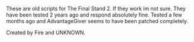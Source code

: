 These are old scripts for The Final Stand 2. If they work im not sure. They have been tested 2 years ago and respond absolutely fine.
Tested a few months ago and AdvantageGiver seems to have been patched completely. 

Created by Fire and UNKNOWN.
